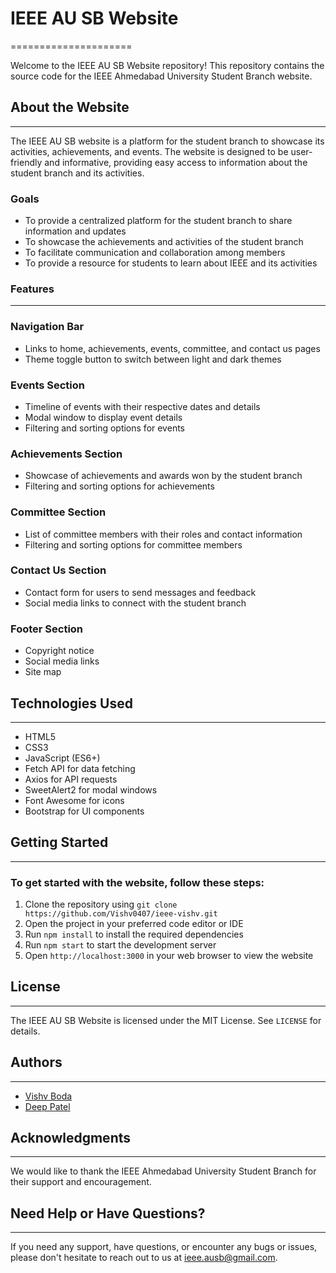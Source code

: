 # IEEE AU SB Website
=====================

Welcome to the IEEE AU SB Website repository! This repository contains the source code for the IEEE Ahmedabad University Student Branch website.

## About the Website
--------------------

The IEEE AU SB website is a platform for the student branch to showcase its activities, achievements, and events. The website is designed to be user-friendly and informative, providing easy access to information about the student branch and its activities.

### Goals

* To provide a centralized platform for the student branch to share information and updates
* To showcase the achievements and activities of the student branch
* To facilitate communication and collaboration among members
* To provide a resource for students to learn about IEEE and its activities

### Features
------------

### Navigation Bar

* Links to home, achievements, events, committee, and contact us pages
* Theme toggle button to switch between light and dark themes

### Events Section

* Timeline of events with their respective dates and details
* Modal window to display event details
* Filtering and sorting options for events

### Achievements Section

* Showcase of achievements and awards won by the student branch
* Filtering and sorting options for achievements

### Committee Section

* List of committee members with their roles and contact information
* Filtering and sorting options for committee members

### Contact Us Section

* Contact form for users to send messages and feedback
* Social media links to connect with the student branch

### Footer Section

* Copyright notice
* Social media links
* Site map

## Technologies Used
--------------------

* HTML5
* CSS3
* JavaScript (ES6+)
* Fetch API for data fetching
* Axios for API requests
* SweetAlert2 for modal windows
* Font Awesome for icons
* Bootstrap for UI components

## Getting Started
-------------------

### To get started with the website, follow these steps:

1. Clone the repository using `git clone https://github.com/Vishv0407/ieee-vishv.git`
2. Open the project in your preferred code editor or IDE
3. Run `npm install` to install the required dependencies
4. Run `npm start` to start the development server
5. Open `http://localhost:3000` in your web browser to view the website

## License
---------

The IEEE AU SB Website is licensed under the MIT License. See `LICENSE` for details.

## Authors
---------

* [Vishv Boda](https://www.linkedin.com/in/vishv-boda-806ab5289/)
* [Deep Patel](https://www.linkedin.com/in/deeppatelDW1631/)

## Acknowledgments
----------------

We would like to thank the IEEE Ahmedabad University Student Branch for their support and encouragement.

## Need Help or Have Questions?
---------

If you need any support, have questions, or encounter any bugs or issues, please don't hesitate to reach out to us at [ieee.ausb@gmail.com](mailto:ieee.ausb@gmail.com).
